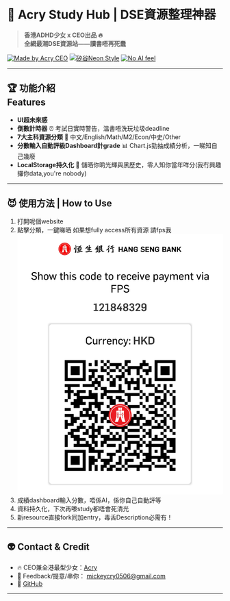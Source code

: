# 🚀 Acry Study Hub | DSE資源整理神器

> **香港ADHD少女 x CEO出品 🔥  
> 全網最潮DSE資源站——讀書唔再死蠢**  

[![Made by Acry CEO](https://img.shields.io/badge/made%20by-Acry%20CEO-purple?style=for-the-badge)](https://github.com/Cryjai)
[![矽谷Neon Style](https://img.shields.io/badge/UI-HIGH%20TECH-blueviolet?style=for-the-badge)](https://github.com/Cryjai)
[![No AI feel](https://img.shields.io/badge/%E7%84%A1AI%E8%84%AB%E9%A6%99-%E7%9C%9F%E4%BA%BA%E7%82%BA%E4%B8%BB-limegreen?style=for-the-badge)](https://github.com/Cryjai)

---

## 🏆 **功能介紹</br>Features**

- **UI超未來感**
- **倒數計時器** ⏰ 考試日實時警告，溫書唔洗玩垃圾deadline
- **7大主科資源分類** 🧠 中文/English/Math/M2/Econ/中史/Other  
- **分數輸入自動評級Dashboard計grade** 📊 Chart.js勁抽成績分析，一睇知自己幾廢
- **LocalStorage持久化** 💾 儲晒你啲光輝與黑歷史，零人知你當年咩分(我冇興趣攞你data,you're nobody)

---

## 😈 **使用方法 | How to Use**

1. 打開呢個website 
2. 點擊分類，一鍵睇晒 如果想fully access所有資源 請fps我 [![fps code](fps.jpg)](fps.jpg)
3. 成績dashboard輸入分數，唔係AI，係你自己自動評等
4. 資料持久化，下次再嚟study都唔會死清光
5. 新resource直接fork同加entry，毒舌Description必需有！

---

## 👽 **Contact & Credit**

- 🔥 CEO兼全港最型少女：[Acry](https://github.com/Cryjai)
- 👾 Feedback/提意/串你： [mickeycry0506@gmail.com](mailto:mickeycry0506@gmail.com)
- 🔗 [GitHub](https://github.com/Cryjai)

---


